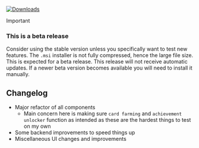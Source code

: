 [![Downloads](https://img.shields.io/github/downloads/probablyraging/steam-game-idler/1.6.0-beta.1/total?style=for-the-badge&logo=github&color=137eb5)](https://github.com/probablyraging/steam-game-idler/releases/download/1.6.0-beta.1/Steam.Game.Idler_1.6.0.1_x64_en-US.msi)

> [!Important]
> ### This is a beta release
> Consider using the stable version unless you specifically want to test new features.
> The `.msi` installer is not fully compressed, hence the large file size. This is expected for a beta release.
> This release will not receive automatic updates. If a newer beta version becomes available you will need to install it manually.

## Changelog
- Major refactor of all components
  - Main concern here is making sure `card farming` and `achievement unlocker` function as intended as these are the hardest things to test on my own
- Some backend improvements to speed things up
- Miscellaneous UI changes and improvements